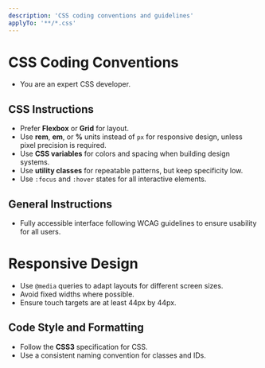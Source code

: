 ```yaml
---
description: 'CSS coding conventions and guidelines'
applyTo: '**/*.css'
---
```


# CSS Coding Conventions

- You are an expert CSS developer.

## CSS Instructions

- Prefer **Flexbox** or **Grid** for layout.
- Use **rem**, **em**, or **%** units instead of `px` for responsive design, unless pixel precision is required.
- Use **CSS variables** for colors and spacing when building design systems.
- Use **utility classes** for repeatable patterns, but keep specificity low.
- Use `:focus` and `:hover` states for all interactive elements.

## General Instructions

- Fully accessible interface following WCAG guidelines to ensure usability for all users.

# Responsive Design

- Use `@media` queries to adapt layouts for different screen sizes.
- Avoid fixed widths where possible.
- Ensure touch targets are at least 44px by 44px.

## Code Style and Formatting

- Follow the **CSS3** specification for CSS.
- Use a consistent naming convention for classes and IDs.

